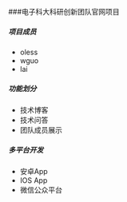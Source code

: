 ###电子科大科研创新团队官网项目
##### 项目成员
+ oless
+ wguo
+ lai

##### 功能划分
+ 技术博客
+ 技术问答
+ 团队成员展示

##### 多平台开发
+ 安卓App
+ IOS App
+ 微信公众平台
